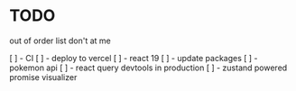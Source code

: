 # TODO

out of order list don't at me

[ ] - CI
[ ] - deploy to vercel
[ ] - react 19 
[ ] - update packages
[ ] - pokemon api
[ ] - react query devtools in production
[ ] - zustand powered promise visualizer